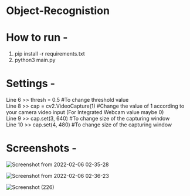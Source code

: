 # Object-Recognistion

<h1>How to run - </h1>

1) pip install -r requirements.txt
2) python3 main.py


<h1>Settings - </h1>
Line 6  >> thresh = 0.5 #To change threshold value <br>
Line 8  >> cap = cv2.VideoCapture(1) #Change the value of 1 according to your camera video input (For Integrated Webcam value maybe 0) <br>
Line 9  >> cap.set(3, 640) #To change size of the capturing window <br>
Line 10 >> cap.set(4, 480) #To change size of the capturing window

<h1>Screenshots - </h1>

![Screenshot from 2022-02-06 02-35-28](https://user-images.githubusercontent.com/91686761/152659240-01e4e622-8aa2-4a84-8a4d-11b7b716c5c6.png)


![Screenshot from 2022-02-06 02-36-23](https://user-images.githubusercontent.com/91686761/152659256-6cbfb9e7-4dc8-410b-862f-6fd00c685047.png)


![Screenshot (226)](https://user-images.githubusercontent.com/91686761/152677764-a4ee4e71-6d64-4be4-83fc-a9e15bd711fa.png)
